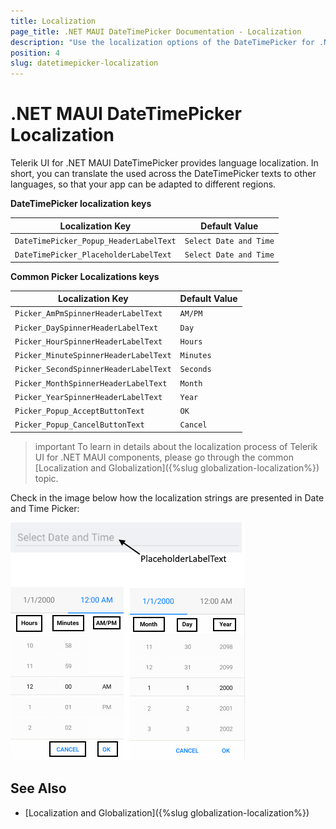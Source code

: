 ```yaml
---
title: Localization
page_title: .NET MAUI DateTimePicker Documentation - Localization
description: "Use the localization options of the DateTimePicker for .NET MAUI."
position: 4
slug: datetimepicker-localization
---
```


# .NET MAUI DateTimePicker Localization

Telerik UI for .NET MAUI DateTimePicker provides language localization. In short, you can translate the used across the DateTimePicker texts to other languages, so that your app can be adapted to different regions.

**DateTimePicker localization keys**

| Localization Key | Default Value |
| -----------------| ------------- |
| `DateTimePicker_Popup_HeaderLabelText`  | `Select Date and Time` |
| `DateTimePicker_PlaceholderLabelText`  | `Select Date and Time` |

**Common Picker Localizations keys**

| Localization Key | Default Value |
| -----------------| ------------- |
| `Picker_AmPmSpinnerHeaderLabelText` | `AM/PM` |
| `Picker_DaySpinnerHeaderLabelText` | `Day` |
| `Picker_HourSpinnerHeaderLabelText` | `Hours` |
| `Picker_MinuteSpinnerHeaderLabelText` | `Minutes` |
| `Picker_SecondSpinnerHeaderLabelText` | `Seconds` |
| `Picker_MonthSpinnerHeaderLabelText` | `Month` |
| `Picker_YearSpinnerHeaderLabelText` | `Year` |
| `Picker_Popup_AcceptButtonText` | `OK` |
| `Picker_Popup_CancelButtonText` | `Cancel` |

> important To learn in details about the localization process of Telerik UI for .NET MAUI components, please go through the common [Localization and Globalization]({%slug globalization-localization%}) topic.

Check in the image below how the localization strings are presented in Date and Time Picker:

![DateTimePicker Localization](images/datetimepicker-localization.png)

## See Also

- [Localization and Globalization]({%slug globalization-localization%})
